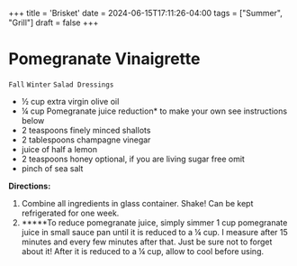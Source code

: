 +++
title = 'Brisket'
date = 2024-06-15T17:11:26-04:00
tags = ["Summer", "Grill"]
draft = false
+++
# Pomegranate Vinaigrette

`Fall` `Winter` `Salad Dressings`

- ½ cup extra virgin olive oil
- ¼ cup Pomegranate juice reduction* to make your own see instructions below
- 2 teaspoons finely minced shallots
- 2 tablespoons champagne vinegar
- juice of half a lemon
- 2 teaspoons honey optional, if you are living sugar free omit
- pinch of sea salt

**Directions:**

1. Combine all ingredients in glass container. Shake! Can be kept refrigerated for one week.
2. *****To reduce pomegranate juice, simply simmer 1 cup pomegranate juice in small sauce pan until it is reduced to a ¼ cup. I measure after 15 minutes and every few minutes after that. Just be sure not to forget about it! After it is reduced to a ¼ cup, allow to cool before using.

